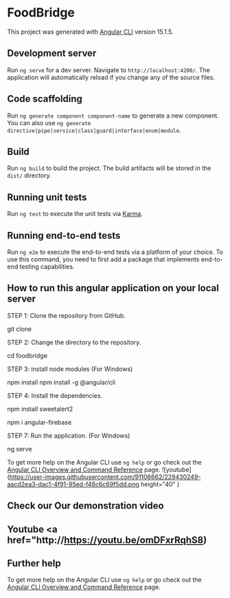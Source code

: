 # FoodBridge

This project was generated with [Angular CLI](https://github.com/angular/angular-cli) version 15.1.5.

## Development server

Run `ng serve` for a dev server. Navigate to `http://localhost:4200/`. The application will automatically reload if you change any of the source files.

## Code scaffolding

Run `ng generate component component-name` to generate a new component. You can also use `ng generate directive|pipe|service|class|guard|interface|enum|module`.

## Build

Run `ng build` to build the project. The build artifacts will be stored in the `dist/` directory.

## Running unit tests

Run `ng test` to execute the unit tests via [Karma](https://karma-runner.github.io).

## Running end-to-end tests

Run `ng e2e` to execute the end-to-end tests via a platform of your choice. To use this command, you need to first add a package that implements end-to-end testing capabilities.

## How to run this angular application on your local server

STEP 1: Clone the repository from GitHub.

git clone

STEP 2: Change the directory to the repository.

cd foodbridge

STEP 3: install node modules (For Windows)

npm install
npm install -g @angular/cli

STEP 4: Install the dependencies.

npm install sweetalert2

npm i angular-firebase


STEP 7: Run the application. (For Windows)

ng serve

To get more help on the Angular CLI use `ng help` or go check out the [Angular CLI Overview and Command Reference](https://angular.io/cli) page.
![youtube](https://user-images.githubusercontent.com/91106662/229430249-aacd2ea3-dac1-4f91-95ed-f48c6c69f5dd.png height="40" )

## Check our Our demonstration   video
<!-- youtube-icon link -->

<!-- Thank you message-->
 ## Youtube <a href="http://https://youtu.be/omDFxrRqhS8)
## Further help

To get more help on the Angular CLI use `ng help` or go check out the [Angular CLI Overview and Command Reference](https://angular.io/cli) page.

